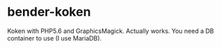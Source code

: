 # bender-koken
Koken with PHP5.6 and GraphicsMagick.  Actually works.  You need a DB container to use (I use MariaDB).
